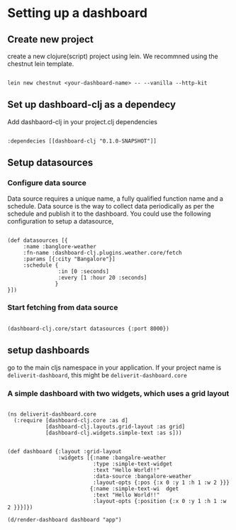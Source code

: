 # Setting up a dashboard

## Create new project

create a new clojure(script) project using lein. We recommned using the chestnut lein template.

```

lein new chestnut <your-dashboard-name> -- --vanilla --http-kit

```

## Set up dashboard-clj as a dependecy

Add dashbaord-clj in your project.clj dependencies

```

:dependecies [[dashboard-clj "0.1.0-SNAPSHOT"]]

```

## Setup datasources

### Configure data source

Data source requires a unique name, a fully qualified function name and a schedule. Data source is the way to collect data periodically as per the schedule and publish it to the dashboard. You could use the following configuration to setup a datasource,

```

(def datasources [{
     :name :banglore-weather
     :fn-name :dashboard-clj.plugins.weather.core/fetch
     :params [{:city "Bangalore"}]
     :schedule {
                :in [0 :seconds]
                :every [1 :hour 20 :seconds]
               }
}])

```

### Start fetching from data source

```

(dashboard-clj.core/start datasources {:port 8000})

```

## setup dashboards

go to the main cljs namespace in your application. If your project name is `deliverit-dashboard`, this might be `deliverit-dashboard.core`

### A simple dashboard with two widgets, which uses a grid layout


```

(ns deliverit-dashboard.core
  (:require [dashboard-clj.core :as d]
            [dashboard-clj.layouts.grid-layout :as grid]
            [dashboard-clj.widgets.simple-text :as s]))


(def dashboard {:layout :grid-layout
                :widgets [{:name :bangalre-weather
                           :type :simple-text-widget
                           :text "Hello World!!"
                           :data-source :bangalore-weather
                           :layout-opts {:pos {:x 0 :y 1 :h 1 :w 2 }}}
                          {:name :simple-text-wi  dget
                           :text "Hello World!!"
                           :layout-opts {:position {:x 0 :y 1 :h 1 :w 2 }}}]})
                         
(d/render-dashboard dashboard "app")

```







